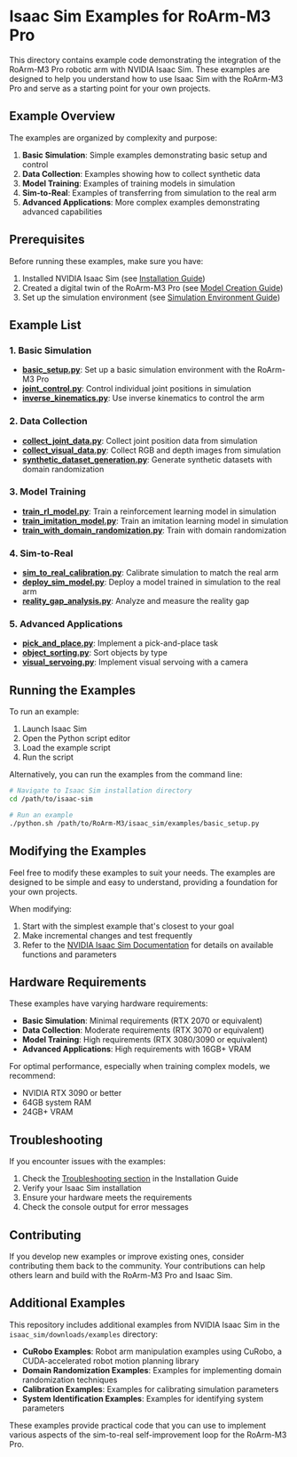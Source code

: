 # Isaac Sim Examples for RoArm-M3 Pro

This directory contains example code demonstrating the integration of the RoArm-M3 Pro robotic arm with NVIDIA Isaac Sim. These examples are designed to help you understand how to use Isaac Sim with the RoArm-M3 Pro and serve as a starting point for your own projects.

## Example Overview

The examples are organized by complexity and purpose:

1. **Basic Simulation**: Simple examples demonstrating basic setup and control
2. **Data Collection**: Examples showing how to collect synthetic data
3. **Model Training**: Examples of training models in simulation
4. **Sim-to-Real**: Examples of transferring from simulation to the real arm
5. **Advanced Applications**: More complex examples demonstrating advanced capabilities

## Prerequisites

Before running these examples, make sure you have:

1. Installed NVIDIA Isaac Sim (see [Installation Guide](../interface/installation.md))
2. Created a digital twin of the RoArm-M3 Pro (see [Model Creation Guide](../interface/model_creation.md))
3. Set up the simulation environment (see [Simulation Environment Guide](../interface/simulation_environment.md))

## Example List

### 1. Basic Simulation

- [**basic_setup.py**](./basic_setup.py): Set up a basic simulation environment with the RoArm-M3 Pro
- [**joint_control.py**](./joint_control.py): Control individual joint positions in simulation
- [**inverse_kinematics.py**](./inverse_kinematics.py): Use inverse kinematics to control the arm

### 2. Data Collection

- [**collect_joint_data.py**](./collect_joint_data.py): Collect joint position data from simulation
- [**collect_visual_data.py**](./collect_visual_data.py): Collect RGB and depth images from simulation
- [**synthetic_dataset_generation.py**](./synthetic_dataset_generation.py): Generate synthetic datasets with domain randomization

### 3. Model Training

- [**train_rl_model.py**](./train_rl_model.py): Train a reinforcement learning model in simulation
- [**train_imitation_model.py**](./train_imitation_model.py): Train an imitation learning model in simulation
- [**train_with_domain_randomization.py**](./train_with_domain_randomization.py): Train with domain randomization

### 4. Sim-to-Real

- [**sim_to_real_calibration.py**](./sim_to_real_calibration.py): Calibrate simulation to match the real arm
- [**deploy_sim_model.py**](./deploy_sim_model.py): Deploy a model trained in simulation to the real arm
- [**reality_gap_analysis.py**](./reality_gap_analysis.py): Analyze and measure the reality gap

### 5. Advanced Applications

- [**pick_and_place.py**](./pick_and_place.py): Implement a pick-and-place task
- [**object_sorting.py**](./object_sorting.py): Sort objects by type
- [**visual_servoing.py**](./visual_servoing.py): Implement visual servoing with a camera

## Running the Examples

To run an example:

1. Launch Isaac Sim
2. Open the Python script editor
3. Load the example script
4. Run the script

Alternatively, you can run the examples from the command line:

```bash
# Navigate to Isaac Sim installation directory
cd /path/to/isaac-sim

# Run an example
./python.sh /path/to/RoArm-M3/isaac_sim/examples/basic_setup.py
```

## Modifying the Examples

Feel free to modify these examples to suit your needs. The examples are designed to be simple and easy to understand, providing a foundation for your own projects.

When modifying:

1. Start with the simplest example that's closest to your goal
2. Make incremental changes and test frequently
3. Refer to the [NVIDIA Isaac Sim Documentation](https://docs.omniverse.nvidia.com/app_isaacsim/app_isaacsim/overview.html) for details on available functions and parameters

## Hardware Requirements

These examples have varying hardware requirements:

- **Basic Simulation**: Minimal requirements (RTX 2070 or equivalent)
- **Data Collection**: Moderate requirements (RTX 3070 or equivalent)
- **Model Training**: High requirements (RTX 3080/3090 or equivalent)
- **Advanced Applications**: High requirements with 16GB+ VRAM

For optimal performance, especially when training complex models, we recommend:
- NVIDIA RTX 3090 or better
- 64GB system RAM
- 24GB+ VRAM

## Troubleshooting

If you encounter issues with the examples:

1. Check the [Troubleshooting section](../interface/installation.md#troubleshooting) in the Installation Guide
2. Verify your Isaac Sim installation
3. Ensure your hardware meets the requirements
4. Check the console output for error messages

## Contributing

If you develop new examples or improve existing ones, consider contributing them back to the community. Your contributions can help others learn and build with the RoArm-M3 Pro and Isaac Sim.

## Additional Examples

This repository includes additional examples from NVIDIA Isaac Sim in the `isaac_sim/downloads/examples` directory:

- **CuRobo Examples**: Robot arm manipulation examples using CuRobo, a CUDA-accelerated robot motion planning library
- **Domain Randomization Examples**: Examples for implementing domain randomization techniques
- **Calibration Examples**: Examples for calibrating simulation parameters
- **System Identification Examples**: Examples for identifying system parameters

These examples provide practical code that you can use to implement various aspects of the sim-to-real self-improvement loop for the RoArm-M3 Pro.
